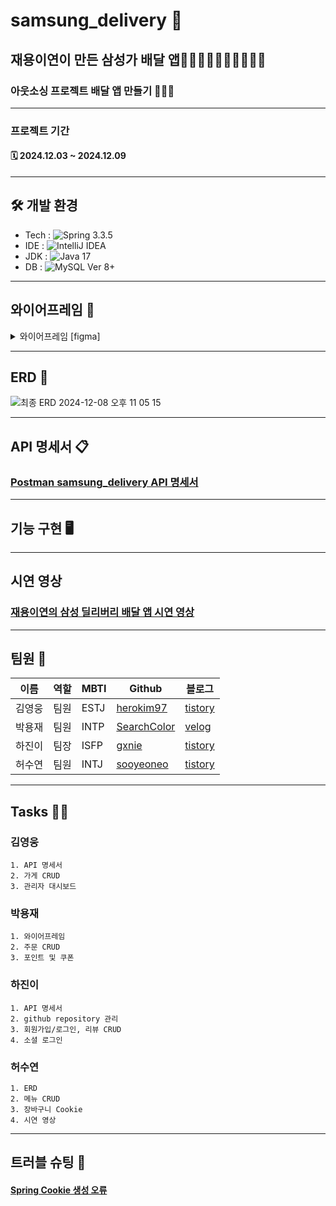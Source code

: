 # samsung_delivery 🚙
## 재용이연이 만든 삼성가 배달 앱🧍🏻🧍🏻‍♀️🧍🏻‍♂️🧍🏻 
### 아웃소싱 프로젝트 배달 앱 만들기 🧑🏻‍💻
------------
###  프로젝트 기간
#### 🗓 2024.12.03 ~ 2024.12.09
------------
## 🛠 개발 환경 
- Tech : ![Spring](https://img.shields.io/badge/Spring-6DB33F.svg?&style=for-the-badge&logo=Spring&logoColor=white) 3.3.5
- IDE : ![IntelliJ IDEA](https://img.shields.io/badge/IntelliJIDEA-000000.svg?style=for-the-badge&logo=intellij-idea&logoColor=white)
- JDK : ![Java](https://img.shields.io/badge/Java-007396.svg?&style=for-the-badge&logo=Java&logoColor=white) 17
- DB : ![MySQL](https://img.shields.io/badge/MySQL-4479A1.svg?&style=for-the-badge&logo=MySQL&logoColor=white) Ver 8+
------------
## 와이어프레임 📝

<details>
  <summary>  와이어프레임 [figma] </summary>

  ### User
  ![와이어프레임 User 2024-12-08 오후 11 18 08](https://github.com/user-attachments/assets/3d54ccfe-18d8-495b-a7b9-30b145206162)

  ### Store
  ![와이어프레임 Store 2024-12-08 오후 11 18 23](https://github.com/user-attachments/assets/47d3c626-8721-48ab-8e20-35f3b7897a36)

  ### Menu
  ![와이어프레임 Menu 2024-12-08 오후 11 18 31](https://github.com/user-attachments/assets/1312e26d-692e-4c00-a506-4daf36e49926)

  ### Order
  ![와이어프레임 Order 2024-12-08 오후 11 18 43](https://github.com/user-attachments/assets/4753487b-5f8d-4ce6-96c1-1c6c32833f7f)

  ### Review
  ![와이어프레임 Review 2024-12-08 오후 11 18 37](https://github.com/user-attachments/assets/7c64df2b-3d1d-4350-bfb4-38e6dbcc4572)

  </details>

  
------------
## ERD 📁

![최종 ERD 2024-12-08 오후 11 05 15](https://github.com/user-attachments/assets/edf2d4ba-023c-4fbc-82e0-5c2c44740bf2)


------------
## API 명세서 📋

### [Postman samsung_delivery API 명세서](https://documenter.getpostman.com/view/39375040/2sAYBd6ndt)
  
---------------
## 기능 구현 🖥  


------------
## 시연 영상
### [재용이연의 삼성 딜리버리 배달 앱 시연 영상](https://youtu.be/et6aDVIeg0Q)

------------
## 팀원 👥

 |이름|역할|MBTI|Github|블로그|
 |------|------|------|------|------|
 |김영웅 |팀원|ESTJ|[herokim97](https://redbull97.tistory.com/)|[tistory](https://velog.io/@qkrdpwls2002/posts)|
 |박용재 |팀원|INTP|[SearchColor](https://github.com/SearchColor)|[velog](https://velog.io/@skykid/posts)|
 |하진이 |팀장|ISFP|[gxnie](https://github.com/gxnie)|[tistory](https://geniebox.tistory.com/)|
 |허수연 |팀원|INTJ|[sooyeoneo](https://github.com/sooyeoneo)|[tistory](https://sooyeoneo.tistory.com/)|

------------
## Tasks ✍🏻
### 김영웅 
    1. API 명세서
    2. 가게 CRUD
    3. 관리자 대시보드
    
### 박용재
    1. 와이어프레임 
    2. 주문 CRUD
    3. 포인트 및 쿠폰
    
### 하진이
    1. API 명세서
    2. github repository 관리
    3. 회원가입/로그인, 리뷰 CRUD
    4. 소셜 로그인
    
### 허수연
    1. ERD
    2. 메뉴 CRUD
    3. 장바구니 Cookie
    4. 시연 영상
 
------------
## 트러블 슈팅 🎯
#### [Spring Cookie 생성 오류](https://sooyeoneo.tistory.com/84)



